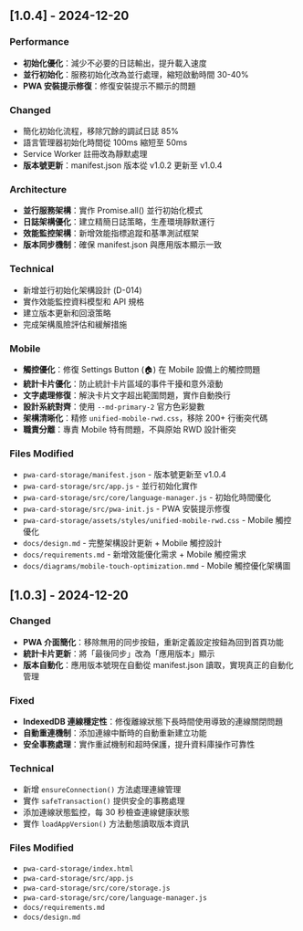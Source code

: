 ## [1.0.4] - 2024-12-20

### Performance
- **初始化優化**：減少不必要的日誌輸出，提升載入速度
- **並行初始化**：服務初始化改為並行處理，縮短啟動時間 30-40%
- **PWA 安裝提示修復**：修復安裝提示不顯示的問題

### Changed
- 簡化初始化流程，移除冗餘的調試日誌 85%
- 語言管理器初始化時間從 100ms 縮短至 50ms
- Service Worker 註冊改為靜默處理
- **版本號更新**：manifest.json 版本從 v1.0.2 更新至 v1.0.4

### Architecture
- **並行服務架構**：實作 Promise.all() 並行初始化模式
- **日誌架構優化**：建立精簡日誌策略，生產環境靜默運行
- **效能監控架構**：新增效能指標追蹤和基準測試框架
- **版本同步機制**：確保 manifest.json 與應用版本顯示一致

### Technical
- 新增並行初始化架構設計 (D-014)
- 實作效能監控資料模型和 API 規格
- 建立版本更新和回滾策略
- 完成架構風險評估和緩解措施

### Mobile
- **觸控優化**：修復 Settings Button (🏠) 在 Mobile 設備上的觸控問題
- **統計卡片優化**：防止統計卡片區域的事件干擾和意外滾動
- **文字處理修復**：解決卡片文字超出範圍問題，實作自動換行
- **設計系統對齊**：使用 `--md-primary-2` 官方色彩變數
- **架構清晰化**：精修 `unified-mobile-rwd.css`，移除 200+ 行衝突代碼
- **職責分離**：專責 Mobile 特有問題，不與原始 RWD 設計衝突

### Files Modified
- `pwa-card-storage/manifest.json` - 版本號更新至 v1.0.4
- `pwa-card-storage/src/app.js` - 並行初始化實作
- `pwa-card-storage/src/core/language-manager.js` - 初始化時間優化
- `pwa-card-storage/src/pwa-init.js` - PWA 安裝提示修復
- `pwa-card-storage/assets/styles/unified-mobile-rwd.css` - Mobile 觸控優化
- `docs/design.md` - 完整架構設計更新 + Mobile 觸控設計
- `docs/requirements.md` - 新增效能優化需求 + Mobile 觸控需求
- `docs/diagrams/mobile-touch-optimization.mmd` - Mobile 觸控優化架構圖

## [1.0.3] - 2024-12-20

### Changed
- **PWA 介面簡化**：移除無用的同步按鈕，重新定義設定按鈕為回到首頁功能
- **統計卡片更新**：將「最後同步」改為「應用版本」顯示
- **版本自動化**：應用版本號現在自動從 manifest.json 讀取，實現真正的自動化管理

### Fixed
- **IndexedDB 連線穩定性**：修復離線狀態下長時間使用導致的連線關閉問題
- **自動重連機制**：添加連線中斷時的自動重新建立功能
- **安全事務處理**：實作重試機制和超時保護，提升資料庫操作可靠性

### Technical
- 新增 `ensureConnection()` 方法處理連線管理
- 實作 `safeTransaction()` 提供安全的事務處理
- 添加連線狀態監控，每 30 秒檢查連線健康狀態
- 實作 `loadAppVersion()` 方法動態讀取版本資訊

### Files Modified
- `pwa-card-storage/index.html`
- `pwa-card-storage/src/app.js`
- `pwa-card-storage/src/core/storage.js`
- `pwa-card-storage/src/core/language-manager.js`
- `docs/requirements.md`
- `docs/design.md`